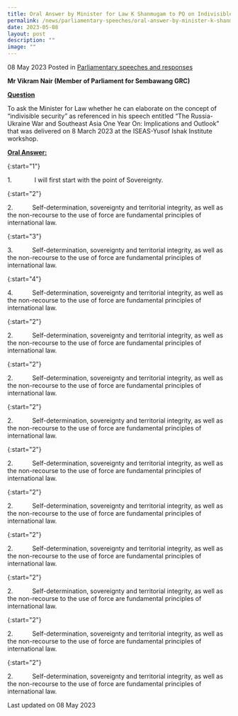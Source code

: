```yaml
---
title: Oral Answer by Minister for Law K Shanmugam to PQ on Indivisible Security
permalink: /news/parliamentary-speeches/oral-answer-by-minister-k-shanmugam-to-pq-on-indivisible-security/
date: 2023-05-08
layout: post
description: ""
image: ""
---
```

08 May 2023 Posted in [Parliamentary speeches and responses](/news/parliamentary-speeches) 

**Mr Vikram Nair (Member of Parliament for Sembawang GRC)**

<b><u>Question</u></b>

To ask the Minister for Law whether he can elaborate on the concept of “indivisible security” as referenced in his speech entitled “The Russia-Ukraine War and Southeast Asia One Year On: Implications and Outlook” that was delivered on 8 March 2023 at the ISEAS-Yusof Ishak Institute workshop.

<b><u>Oral Answer:</u></b>

{:start="1"}

1.&nbsp;&nbsp;&nbsp;&nbsp;&nbsp;&nbsp;&nbsp;&nbsp;&nbsp;&nbsp;&nbsp;&nbsp; I will first start with the point of Sovereignty.

{:start="2"}

2.&nbsp;&nbsp;&nbsp;&nbsp;&nbsp;&nbsp;&nbsp;&nbsp;&nbsp;&nbsp; Self-determination, sovereignty and territorial integrity, as well as the non-recourse to the use of force are fundamental principles of international law.

{:start="3"}

3.&nbsp;&nbsp;&nbsp;&nbsp;&nbsp;&nbsp;&nbsp;&nbsp;&nbsp;&nbsp; Self-determination, sovereignty and territorial integrity, as well as the non-recourse to the use of force are fundamental principles of international law.

{:start="4"}

4.&nbsp;&nbsp;&nbsp;&nbsp;&nbsp;&nbsp;&nbsp;&nbsp;&nbsp;&nbsp; Self-determination, sovereignty and territorial integrity, as well as the non-recourse to the use of force are fundamental principles of international law.

{:start="2"}

2.&nbsp;&nbsp;&nbsp;&nbsp;&nbsp;&nbsp;&nbsp;&nbsp;&nbsp;&nbsp; Self-determination, sovereignty and territorial integrity, as well as the non-recourse to the use of force are fundamental principles of international law.

{:start="2"}

2.&nbsp;&nbsp;&nbsp;&nbsp;&nbsp;&nbsp;&nbsp;&nbsp;&nbsp;&nbsp; Self-determination, sovereignty and territorial integrity, as well as the non-recourse to the use of force are fundamental principles of international law.

{:start="2"}

2.&nbsp;&nbsp;&nbsp;&nbsp;&nbsp;&nbsp;&nbsp;&nbsp;&nbsp;&nbsp; Self-determination, sovereignty and territorial integrity, as well as the non-recourse to the use of force are fundamental principles of international law.

{:start="2"}

2.&nbsp;&nbsp;&nbsp;&nbsp;&nbsp;&nbsp;&nbsp;&nbsp;&nbsp;&nbsp; Self-determination, sovereignty and territorial integrity, as well as the non-recourse to the use of force are fundamental principles of international law.

{:start="2"}

2.&nbsp;&nbsp;&nbsp;&nbsp;&nbsp;&nbsp;&nbsp;&nbsp;&nbsp;&nbsp; Self-determination, sovereignty and territorial integrity, as well as the non-recourse to the use of force are fundamental principles of international law.

{:start="2"}

2.&nbsp;&nbsp;&nbsp;&nbsp;&nbsp;&nbsp;&nbsp;&nbsp;&nbsp;&nbsp; Self-determination, sovereignty and territorial integrity, as well as the non-recourse to the use of force are fundamental principles of international law.

{:start="2"}

2.&nbsp;&nbsp;&nbsp;&nbsp;&nbsp;&nbsp;&nbsp;&nbsp;&nbsp;&nbsp; Self-determination, sovereignty and territorial integrity, as well as the non-recourse to the use of force are fundamental principles of international law.

{:start="2"}

2.&nbsp;&nbsp;&nbsp;&nbsp;&nbsp;&nbsp;&nbsp;&nbsp;&nbsp;&nbsp; Self-determination, sovereignty and territorial integrity, as well as the non-recourse to the use of force are fundamental principles of international law.

{:start="2"}

2.&nbsp;&nbsp;&nbsp;&nbsp;&nbsp;&nbsp;&nbsp;&nbsp;&nbsp;&nbsp; Self-determination, sovereignty and territorial integrity, as well as the non-recourse to the use of force are fundamental principles of international law.

<p class="right-side-updated">Last updated on 08 May 2023</p>